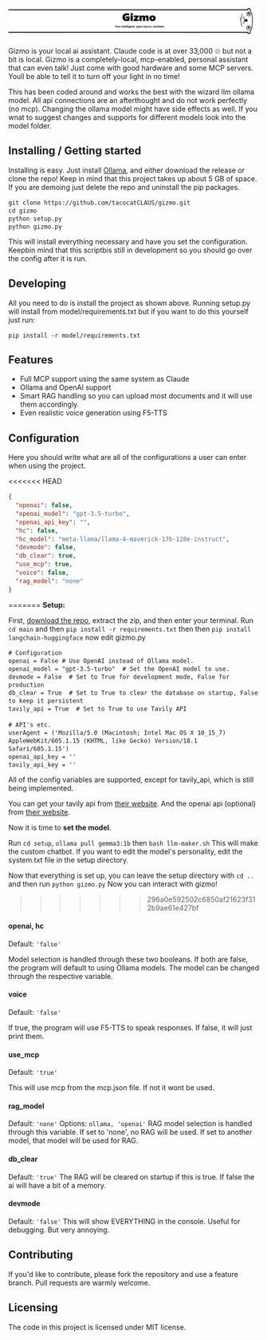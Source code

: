 ![Hi, i'm Gizmo.](/images/gizmorbg.png)
---
Gizmo is your local ai assistant. Claude code is at over 33,000 ✩ but not a bit is local. Gizmo is a completely-local, mcp-enabled, personal assistant that can even talk! Just come with good hardware and some MCP servers. Youll be able to tell it to turn off your light in no time!

This has been coded around and works the best with the wizard llm ollama model. All api connections are an afterthought and do not work perfectly (no mcp). Changing the ollama model might have side effects as well. If you wnat to suggest changes and supports for different models look into the model folder.

## Installing / Getting started

Installing is easy. Just install [Ollama](https://ollama.com/),
and either download the release or clone the repo!
Keep in mind that this project takes up about 5 GB of space. If you are demoing just delete the repo and uninstall the pip packages.

```shell
git clone https://github.com/tacocatCLAUS/gizmo.git
cd gizmo
python setup.py
python gizmo.py
```

This will install everything necessary and have you set the configuration.
Keepbin mind that this scriptbis still in development so you should go over the config after it is run.

## Developing
All you need to do is install the project as shown above.
Running setup.py will install from model/requirements.txt but if you want to do this yourself just run: 
```shell
pip install -r model/requirements.txt
```

## Features

* Full MCP support using the same system as Claude
* Ollama and OpenAI support
* Smart RAG handling so you can upload most documents and it will use them accordingly.
* Even realistic voice generation using F5-TTS

## Configuration

Here you should write what are all of the configurations a user can enter when
using the project.

<<<<<<< HEAD
```json
{
  "openai": false,
  "openai_model": "gpt-3.5-turbo",
  "openai_api_key": "",
  "hc": false,
  "hc_model": "meta-llama/llama-4-maverick-17b-128e-instruct",
  "devmode": false,
  "db_clear": true,
  "use_mcp": true,
  "voice": false,
  "rag_model": "none"
}
```
=======
**Setup:**

First, [download the repo](https://github.com/tacocatCLAUS/gizmo-ai/archive/refs/heads/main.zip), extract the zip, and then enter your terminal.  Run ```cd main``` and then ```pip install -r requirements.txt``` then then ```pip install langchain-huggingface``` now edit gizmo.py
```
# Configuration
openai = False # Use OpenAI instead of Ollama model.
openai_model = "gpt-3.5-turbo"  # Set the OpenAI model to use.
devmode = False  # Set to True for development mode, False for production
db_clear = True  # Set to True to clear the database on startup, False to keep it persistent
tavily_api = True  # Set to True to use Tavily API

# API's etc.
userAgent = ('Mozilla/5.0 (Macintosh; Intel Mac OS X 10_15_7) AppleWebKit/605.1.15 (KHTML, like Gecko) Version/18.1 Safari/605.1.15')
openai_api_key = ''
tavily_api_key = ''
```
All of the config variables are supported, except for tavily_api, which is still being implemented. 

You can get your tavily api from [their website](https://app.tavily.com/).
And the openai api (optional) from [their website](https://platform.openai.com/).

Now it is time to **set the model**.

Run ```cd setup```, ```ollama pull gemma3:1b``` then ```bash llm-maker.sh``` This will make the custom chatbot. If you want to edit the model's personality, edit the system.txt file in the setup directory.

Now that everything is set up, you can leave the setup directory with ```cd ..``` and then run ```python gizmo.py``` Now you can interact with gizmo!
>>>>>>> 296a0e592502c6850af21623f312b9ae61e427bf


#### openai, hc 
Default: `'false'`

Model selection is handled through these two booleans. If both are false, the program will default to using Ollama models. The model can be changed through the respective variable.

#### voice
Default: `'false'`

If true, the program will use F5-TTS to speak responses. If false, it will just print them.

#### use_mcp
Default: `'true'`

This will use mcp from the mcp.json file. If not it wont be used.

#### rag_model
Default: `'none'`
Options: `ollama, 'openai'`
RAG model selection is handled through this variable. If set to 'none', no RAG will be used. If set to another model, that model will be used for RAG.

#### db_clear
Default: `'true'`
The RAG will be cleared on startup if this is true. If false the ai will have a bit of a memory.

#### devmode
Default: `'false'`
This will show EVERYTHING in the console. Useful for debugging. But very annoying.

## Contributing

If you'd like to contribute, please fork the repository and use a feature branch. Pull requests are warmly welcome.

## Licensing
The code in this project is licensed under MIT license.
